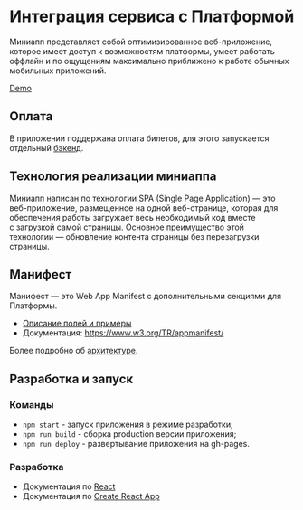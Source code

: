 # Интеграция сервиса с Платформой

Миниапп представляет собой оптимизированное веб-приложение, которое имеет доступ к возможностям платформы, умеет работать оффлайн и по ощущениям максимально приближено к работе обычных мобильных приложений.

[Demo](https://yandex.github.io/miniapp-example/)

## Оплата
В приложении поддержана оплата билетов, для этого запускается отдельный [бэкенд](https://github.com/yandex/miniapp-example-backend).

## Технология реализации миниаппа

Миниапп написан по технологии SPA (Single Page Application) — это веб-приложение, размещенное на одной веб-странице, которая для обеспечения работы загружает весь необходимый код вместе с загрузкой самой страницы. Основное преимущество этой технологии — обновление контента страницы без перезагрузки страницы.

## Манифест

Манифест — это Web App Manifest с дополнительными секциями для Платформы.

- [Описание полей и примеры](docs/Manifest.md)
- Документация: https://www.w3.org/TR/appmanifest/

Более подробно об [архитектуре](docs/Architecture.md).

## Разработка и запуск
### Команды

- `npm start` - запуск приложения в режиме разработки;
- `npm run build` - сборка production версии приложения;
- `npm run deploy` - развертывание приложения на gh-pages.

### Разработка

- Документация по [React](https://reactjs.org/)
- Документация по [Create React App](https://facebook.github.io/create-react-app/docs/getting-started/)
